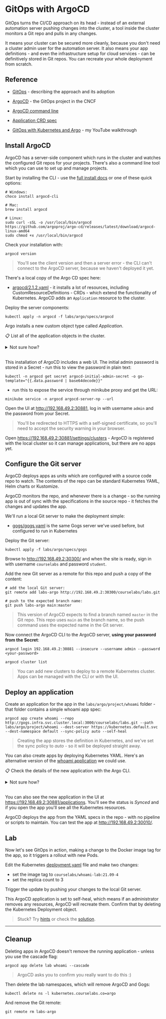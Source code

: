 # GitOps with ArgoCD

GitOps turns the CI/CD approach on its head - instead of an external automation server pushing changes into the cluster, a tool inside the cluster monitors a Git repo and pulls in any changes.

It means your cluster can be secured more cleanly, because you don't need a cluster admin user for the automation server. It also means your app definitions - and even the infrastructure setup for cloud services - can be definitively stored in Git repos. You can recreate your whole deployment from scratch.

## Reference

- [GitOps](https://www.gitops.tech) - describing the approach and its adoption

- [ArgoCD](https://argo-cd.readthedocs.io/en/stable/) - the GitOps project in the CNCF

- [ArgoCD command line](https://argoproj.github.io/argo-cd/user-guide/commands/argocd/)

- [Application CRD spec](https://argoproj.github.io/argo-cd/operator-manual/application.yaml)

- [GitOps with Kubernetes and Argo](https://eltons.show/episodes/ecs-c3/) - my YouTube walkthrough

## Install ArgoCD

ArgoCD has a server-side component which runs in the cluster and watches the configured Git repos for your projects. There's also a command line tool which you can use to set up and manage projects.

Start by installing the CLI - use the [full install docs](https://argo-cd.readthedocs.io/en/stable/cli_installation/) or one of these quick options:

```
# Windows:
choco install argocd-cli

# Mac:
brew install argocd

# Linux:
sudo curl -sSL -o /usr/local/bin/argocd https://github.com/argoproj/argo-cd/releases/latest/download/argocd-linux-amd64
sudo chmod +x /usr/local/bin/argocd
```

Check your installation with:

```
argocd version
```

> You'll see the client version and then a server error - the CLI can't connect to the ArgoCD server, because we haven't deployed it yet.

There's a local copy of the Argo CD spec here:

- [argocd/2.1.2.yaml](./specs/argocd/2.1.2.yaml) - it installs a lot of resources, including CustomResourceDefinitions - CRDs - which extend the functionality of Kubernetes. ArgoCD adds an `Application` resource to the cluster.

Deploy the server components:

```
kubectl apply -n argocd -f labs/argo/specs/argocd
```

Argo installs a new custom object type called _Application_.

📋 List all of the application objects in the cluster.

<details>
  <summary>Not sure how?</summary>

Custom objects can be used in Kubectl like ordinary objects:

```
kubectl get all -n argocd
```

</details><br/>

This installation of ArgoCD includes a web UI. The initial admin password is stored in a Secret - run this to view the password in plain text:

```
kubectl -n argocd get secret argocd-initial-admin-secret -o go-template="{{.data.password | base64decode}}"
```

- run this to expose the service through minikube proxy and get the URL:
```
minikube service -n argocd argocd-server-np --url
```


Open the UI at http://192.168.49.2:30881, log in with username `admin` and the password from your Secret.

> You'll be redirected to HTTPS with a self-signed certificate, so you'll need to accept the security warning in your browser.

Open https://192.168.49.2:30881/settings/clusters - ArgoCD is registered with the local cluster so it can manage applications, but there are no apps yet.

## Configure the Git server

ArgoCD deploys apps as units which are configured with a source code repo to watch. The contents of the repo can be standard Kubernetes YAML, Helm charts or Kustomize. 

ArgoCD monitors the repo, and whenever there is a change - so the running app is out of sync with the specifications in the source repo - it fetches the changes and updates the app.

We'll run a local Git server to make the deployment simple:

- [gogs/gogs.yaml](./specs/gogs/gogs.yaml) is the same Gogs server we've used before, but configured to run in Kubernetes 

Deploy the Git server:

```
kubectl apply -f labs/argo/specs/gogs
```

Browse to http://192.168.49.2:30300/ and when the site is ready, sign in with username `courselabs` and password `student`.

Add the new Git server as a remote for this repo and push a copy of the content:

```
# add the local Git server:
git remote add labs-argo http://192.168.49.2:30300/courselabs/labs.git

# push to the expected branch name:
git push labs-argo main:master
```

> This version of ArgoCD expects to find a branch named `master` in the Git repo. This repo uses `main` as the branch name, so the push command uses the expected name in the Git server.

Now connect the ArgoCD CLI to the ArgoCD server, **using your password from the Secret**:

```
argocd login 192.168.49.2:30881 --insecure --username admin --password <your-password>

argocd cluster list
```

> You can add new clusters to deploy to a remote Kubernetes cluster. Apps can be managed with the CLI or with the UI.

## Deploy an application

Create an application for the app in the `labs/argo/project/whoami` folder - that folder contains a simple whoami app spec:

```
argocd app create whoami --repo http://gogs.infra.svc.cluster.local:3000/courselabs/labs.git --path labs/argo/project/whoami --dest-server https://kubernetes.default.svc --dest-namespace default --sync-policy auto --self-heal
```

> Creating the app stores the definition in Kubernetes, and we've set the sync policy to _auto_ - so it will be deployed straight away.

You can also create apps by deploying Kubernetes YAML. Here's an alternative version of the [whoami application](./specs/apps/whoami.yaml) we could use.

📋 Check the details of the new application with the Argo CLI.

<details>
  <summary>Not sure how?</summary>

Applications are just Kubernetes objects - you can query them with Kubectl. But you get the key information in a readable format from the Argo CLI:

```
argocd app list

argocd app get whoami
```

</details><br/>


You can also see the new application in the UI at https://192.168.49.2:30881/applications. You'll see the status is _Synced_ and if you open the app you'll see all the Kubernetes resources.

ArgoCD deploys the app from the YAML specs in the repo - with no pipeline or scripts to maintain. You can test the app at http://192.168.49.2:30010/.


## Lab

Now let's see GitOps in action, making a change to the Docker image tag for the app, so it triggers a rollout with new Pods.

Edit the Kubernetes [deployment.yaml](./project/whoami/deployment.yaml) file and make two changes:

- set the image tag to `courselabs/whoami-lab:21.09-4`
- set the replica count to 3

Trigger the update by pushing your changes to the local Git server.

This ArgoCD application is set to self-heal, which means if an administrator removes any resources, ArgoCD will recreate them. Confirm that by deleting the Kubernetes Deployment object.


> Stuck? Try [hints](hints.md) or check the [solution](solution.md).

___

## Cleanup

Deleting apps in ArgoCD doesn't remove the running application - unless you use the cascade flag:

```
argocd app delete lab whoami --cascade
```

> ArgoCD asks you to confirm you really want to do this :)

Then delete the lab namespaces, which will remove ArgoCD and Gogs:

```
kubectl delete ns -l kubernetes.courselabs.co=argo
```

And remove the Git remote:

```
git remote rm labs-argo
```
